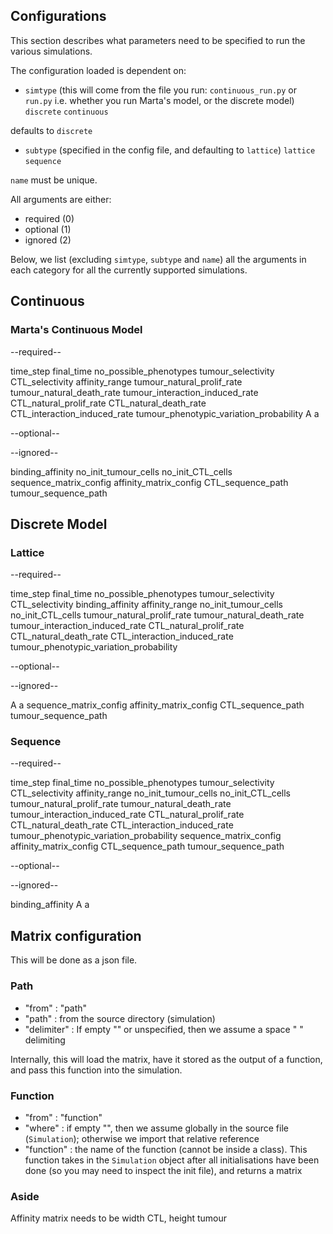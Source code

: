 ## Configurations
This section describes what parameters need to be specified to run the various simulations.

The configuration loaded is dependent on:
- `simtype` (this will come from the file you run: `continuous_run.py` or `run.py` i.e. whether you run Marta's model, or the discrete model)
`discrete`
`continuous`

defaults to `discrete`

- `subtype` (specified in the config file, and defaulting to `lattice`)
`lattice`
`sequence`

`name` must be unique.


All arguments are either:
- required (0)
- optional (1)
- ignored (2)

Below, we list (excluding `simtype`, `subtype` and `name`) all the arguments in each category for all the currently supported simulations.

## Continuous
### Marta's Continuous Model

--required--

time_step
final_time
no_possible_phenotypes
tumour_selectivity
CTL_selectivity
affinity_range
tumour_natural_prolif_rate
tumour_natural_death_rate
tumour_interaction_induced_rate
CTL_natural_prolif_rate
CTL_natural_death_rate
CTL_interaction_induced_rate
tumour_phenotypic_variation_probability
A
a

--optional--


--ignored--

binding_affinity
no_init_tumour_cells
no_init_CTL_cells
sequence_matrix_config
affinity_matrix_config
CTL_sequence_path
tumour_sequence_path

## Discrete Model

### Lattice

--required--

time_step
final_time
no_possible_phenotypes
tumour_selectivity
CTL_selectivity
binding_affinity
affinity_range
no_init_tumour_cells
no_init_CTL_cells
tumour_natural_prolif_rate
tumour_natural_death_rate
tumour_interaction_induced_rate
CTL_natural_prolif_rate
CTL_natural_death_rate
CTL_interaction_induced_rate
tumour_phenotypic_variation_probability

--optional--


--ignored--

A
a
sequence_matrix_config
affinity_matrix_config
CTL_sequence_path
tumour_sequence_path

### Sequence

--required--

time_step
final_time
no_possible_phenotypes
tumour_selectivity
CTL_selectivity
affinity_range
no_init_tumour_cells
no_init_CTL_cells
tumour_natural_prolif_rate
tumour_natural_death_rate
tumour_interaction_induced_rate
CTL_natural_prolif_rate
CTL_natural_death_rate
CTL_interaction_induced_rate
tumour_phenotypic_variation_probability
sequence_matrix_config
affinity_matrix_config
CTL_sequence_path
tumour_sequence_path

--optional--


--ignored--

binding_affinity
A
a

## Matrix configuration
This will be done as a json file. 

### Path
- "from" : "path"
- "path" : from the source directory (simulation)
- "delimiter" : If empty "" or unspecified, then we assume a space " " delimiting

Internally, this will load the matrix, have it stored as the output of a function, and pass this function into the simulation.

### Function
- "from" : "function"
- "where" : if empty "", then we assume globally in the source file (`Simulation`); otherwise we import that relative reference
- "function" : the name of the function (cannot be inside a class). This function takes in the `Simulation` object after all initialisations have been done (so you may need to inspect the init file), and returns a matrix 


### Aside
Affinity matrix needs to be width CTL, height tumour